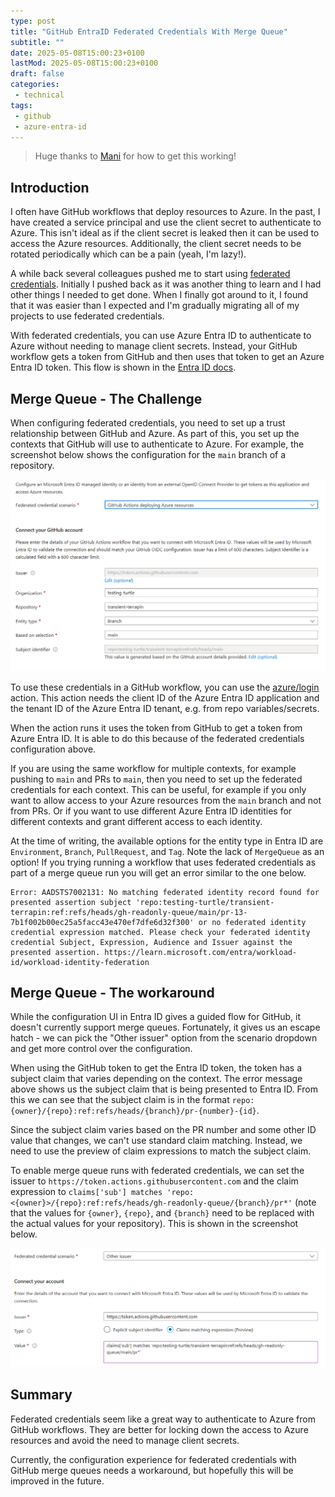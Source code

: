 ```yaml
---
type: post
title: "GitHub EntraID Federated Credentials With Merge Queue"
subtitle: ""
date: 2025-05-08T15:00:23+0100
lastMod: 2025-05-08T15:00:23+0100
draft: false
categories:
 - technical
tags:
 - github
 - azure-entra-id
---
```


> Huge thanks to [Mani](https://www.linkedin.com/in/maninderjitbindra/) for how to get this working!

## Introduction

I often have GitHub workflows that deploy resources to Azure.
In the past, I have created a service principal and use the client secret to authenticate to Azure.
This isn't ideal as if the client secret is leaked then it can be used to access the Azure resources.
Additionally, the client secret needs to be rotated periodically which can be a pain (yeah, I'm lazy!).

A while back several colleagues pushed me to start using [federated credentials](https://docs.github.com/en/actions/security-for-github-actions/security-hardening-your-deployments/configuring-openid-connect-in-azure).
Initially I pushed back as it was another thing to learn and I had other things I needed to get done.
When I finally got around to it, I found that it was easier than I expected and I'm gradually migrating all of my projects to use federated credentials.

With federated credentials, you can use Azure Entra ID to authenticate to Azure without needing to manage client secrets.
Instead, your GitHub workflow gets a token from GitHub and then uses that token to get an Azure Entra ID token.
This flow is shown in the [Entra ID docs](https://learn.microsoft.com/en-gb/entra/workload-id/workload-identity-federation).


## Merge Queue - The Challenge

When configuring federated credentials, you need to set up a trust relationship between GitHub and Azure.
As part of this, you set up the contexts that GitHub will use to authenticate to Azure.
For example, the screenshot below shows the configuration for the `main` branch of a repository.

![Configuring federated credentials for main branch builds](./gh-fed-creds-main.png)


To use these credentials in a GitHub workflow, you can use the [azure/login](https://github.com/azure/login) action.
This action needs the client ID of the Azure Entra ID application and the tenant ID of the Azure Entra ID tenant, e.g. from repo variables/secrets.

When the action runs it uses the token from GitHub to get a token from Azure Entra ID.
It is able to do this because of the federated credentials configuration above.

If you are using the same workflow for multiple contexts, for example pushing to `main` and PRs to `main`, then you need to set up the federated credentials for each context.
This can be useful, for example if you only want to allow access to your Azure resources from the `main` branch and not from PRs. Or if you want to use different Azure Entra ID identities for different contexts and grant different access to each identity.

At the time of writing, the available options for the entity type in Entra ID are `Environment`, `Branch`, `PullRequest`, and `Tag`.
Note the lack of `MergeQueue` as an option!
If you trying running a workflow that uses federated credentials as part of a merge queue run you will get an error similar to the one below.

```
Error: AADSTS7002131: No matching federated identity record found for presented assertion subject 'repo:testing-turtle/transient-terrapin:ref:refs/heads/gh-readonly-queue/main/pr-13-7b1f002b00ec25a5facc43e470ef7dfe6d32f300' or no federated identity credential expression matched. Please check your federated identity credential Subject, Expression, Audience and Issuer against the presented assertion. https://learn.microsoft.com/entra/workload-id/workload-identity-federation
```


## Merge Queue - The workaround

While the configuration UI in Entra ID gives a guided flow for GitHub, it doesn't currently support merge queues.
Fortunately, it gives us an escape hatch - we can pick the "Other issuer" option from the scenario dropdown and get more control over the configuration.

When using the GitHub token to get the Entra ID token, the token has a subject claim that varies depending on the context.
The error message above shows us the subject claim that is being presented to Entra ID.
From this we can see that the subject claim is in the format `repo:{owner}/{repo}:ref:refs/heads/{branch}/pr-{number}-{id}`.

Since the subject claim varies based on the PR number and some other ID value that changes, we can't use standard claim matching.
Instead, we need to use the preview of claim expressions to match the subject claim.

To enable merge queue runs with federated credentials, we can set the issuer to `https://token.actions.githubusercontent.com` and the claim expression to `claims['sub'] matches 'repo:<{owner}>/{repo}:ref:refs/heads/gh-readonly-queue/{branch}/pr*'` (note that the values for `{owner}`, `{repo}`, and `{branch}` need to be replaced with the actual values for your repository).
This is shown in the screenshot below.

![Configuring federated credentials with a claim expression to enable merge queue](./gh-fed-creds-merge-queue.png)


## Summary

Federated credentials seem like a great way to authenticate to Azure from GitHub workflows.
They are better for locking down the access to Azure resources and avoid the need to manage client secrets.

Currently, the configuration experience for federated credentials with GitHub merge queues needs a workaround, but hopefully this will be improved in the future.
